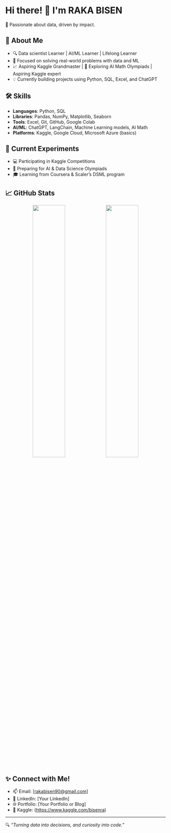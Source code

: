 # Hi there! 👋 I'm RAKA BISEN

🚀 Passionate about data, driven by impact.

## 💼 About Me
- 🔍 Data scientist Learner | AI/ML Learner | Lifelong Learner
- 🎯 Focused on solving real-world problems with data and ML
- 📈 Aspiring Kaggle Grandmaster | 🧠 Exploring AI Math Olympiads | Aspiring Kaggle expert
- 💡 Currently building projects using Python, SQL, Excel, and ChatGPT

## 🛠️ Skills
- **Languages**: Python, SQL
- **Libraries**: Pandas, NumPy, Matplotlib, Seaborn
- **Tools**: Excel, Git, GitHub, Google Colab
- **AI/ML**: ChatGPT, LangChain, Machine Learning models, AI Math
- **Platforms**: Kaggle, Google Cloud, Microsoft Azure (basics)

## 🧪 Current Experiments
- 💻 Participating in Kaggle Competitions
- 🧠 Preparing for AI & Data Science Olympiads
- 🎓 Learning from Coursera & Scaler’s DSML program

## 📈 GitHub Stats
<p align="center">
  <img src="https://github-readme-stats.vercel.app/api?username=your-username&show_icons=true&theme=radical" width="45%" />
  <img src="https://github-readme-streak-stats.herokuapp.com/?user=your-username&theme=radical" width="45%" />
</p>

## ✨ Connect with Me!
- 📫 Email: [rakabisen90@gmail.com]
- 💼 LinkedIn: [Your LinkedIn]
- 🌐 Portfolio: [Your Portfolio or Blog]
- 🧠 Kaggle: (https://www.kaggle.com/bisenra)

---

🔍 *“Turning data into decisions, and curiosity into code.”*
